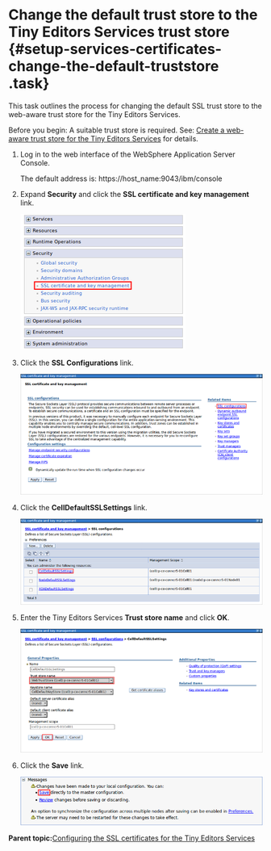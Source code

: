 # Change the default trust store to the Tiny Editors Services trust store {#setup-services-certificates-change-the-default-truststore .task}

This task outlines the process for changing the default SSL trust store to the web-aware trust store for the Tiny Editors Services.

Before you begin: A suitable trust store is required. See: [Create a web-aware trust store for the Tiny Editors Services](t_01-setup_02-services_02-certificates_01-create-a-web-aware-truststore.md) for details.

1.  Log in to the web interface of the WebSphere Application Server Console.

    The default address is: https://host\_name:9043/ibm/console

2.  Expand **Security** and click the **SSL certificate and key management** link.

    ![SSL certificate and key management link](resource/was/security_ssl.png)

3.  Click the **SSL Configurations** link.

    ![Showing SSL certificate and key management options. The SSL Configurations is highlighted.](resource/was/ssl_config_01.png)

4.  Click the **CellDefaultSSLSettings** link.

    ![Showing SSL Configurations. The CellDefaultSSLSettings link is highlighted.](resource/was/ssl_config_02.png)

5.  Enter the Tiny Editors Services **Trust store name** and click **OK**.

    ![Details of cell default trust store.](resource/was/ssl_config_03.png)

6.  Click the **Save** link.

    ![Small dialog to confirm saving configuration changes.](resource/was/ssl_config_04.png)


**Parent topic:**[Configuring the SSL certificates for the Tiny Editors Services](../../install/tiny_editors/t_01-setup_02-services_02-certificates_00-summary.md)

